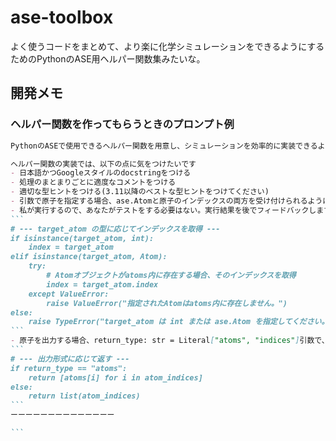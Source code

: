 # ase-toolbox
よく使うコードをまとめて、より楽に化学シミュレーションをできるようにするためのPythonのASE用ヘルパー関数集みたいな。

## 開発メモ
### ヘルパー関数を作ってもらうときのプロンプト例
```markdown
PythonのASEで使用できるヘルパー関数を用意し、シミュレーションを効率的に実装できるようにしようと考えています。

ヘルパー関数の実装では、以下の点に気をつけたいです
- 日本語かつGoogleスタイルのdocstringをつける
- 処理のまとまりごとに適度なコメントをつける
- 適切な型ヒントをつける(3.11以降のベストな型ヒントをつけてください)
- 引数で原子を指定する場合、ase.Atomと原子のインデックスの両方を受け付けられるようにする
- 私が実行するので、あなたがテストをする必要はない。実行結果を後でフィードバックします。
```　
# --- target_atom の型に応じてインデックスを取得 ---
if isinstance(target_atom, int):
    index = target_atom
elif isinstance(target_atom, Atom):
    try:
        # Atomオブジェクトがatoms内に存在する場合、そのインデックスを取得
        index = target_atom.index
    except ValueError:
        raise ValueError("指定されたAtomはatoms内に存在しません。")
else:
    raise TypeError("target_atom は int または ase.Atom を指定してください。")
```　
- 原子を出力する場合、return_type: str = Literal["atoms", "indices"]引数で、list[Atoms]とlist[int]を指定して出力できるようにする
```　
# --- 出力形式に応じて返す ---
if return_type == "atoms":
    return [atoms[i] for i in atom_indices]
else:
    return list(atom_indices)
```　
ーーーーーーーーーーーーーー

```　
